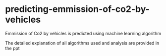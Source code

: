 # predicting-emmission-of-co2-by-vehicles
Emmission of Co2 by vehicles is predicted using machine learning algorithm 

The detailed explanation of all algorithms used and analysis are provided in the ppt
